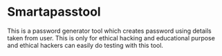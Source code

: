# Smartapasstool
This is a password generator tool which creates password using details taken from user. This is only for ethical hacking and educational purpose and ethical hackers can easily do testing with this tool.
